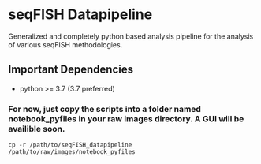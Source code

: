 # seqFISH Datapipeline
Generalized and completely python based analysis pipeline for the analysis of various seqFISH methodologies.

## Important Dependencies
- python >= 3.7 (3.7 preferred)

### For now, just copy the scripts into a folder named notebook_pyfiles in your raw images directory. A GUI will be availible soon. 
```
cp -r /path/to/seqFISH_datapipeline /path/to/raw/images/notebook_pyfiles
```
